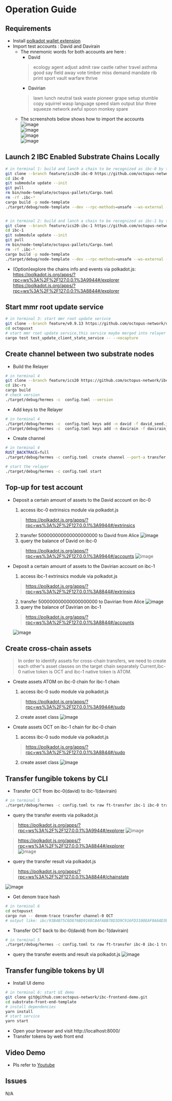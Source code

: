 # Operation Guide

## Requirements

- Install [polkadot wallet extension](https://polkadot.js.org/extension/)
- Import test accounts : David and Davirain
  - The mnemonic words for both accounts are here :
    - David   
    >ecology agent adjust admit raw castle rather travel asthma good say field away vote timber miss demand mandate rib print sport vault warfare thrive
    - Davirian   
    >lawn lunch neutral task waste pioneer grape setup stumble copy squirrel wasp language speed slam output blur three squeeze network awful spoon monkey spare  
  - The screenshots below shows how to import the accounts  
  ![image](assets/import_step1.jpeg)  
  ![image](assets/import_step2.jpeg)  
  ![image](assets/import_step3.jpeg)  
  ![image](assets/import_step4.jpeg)  
## Launch 2 IBC Enabled Substrate Chains Locally

```bash
# in terminal 1: build and lanch a chain to be recognized as ibc-0 by the relayer
git clone --branch feature/ics20-ibc-0 https://github.com/octopus-network/substrate.git ibc-0
cd ibc-0
git submodule update --init
git pull
rm bin/node-template/octopus-pallets/Cargo.toml
rm -rf .ibc-*
cargo build -p node-template 
./target/debug/node-template --dev --rpc-methods=unsafe --ws-external --enable-offchain-indexing true


# in terminal 2: build and lanch a chain to be recognized as ibc-1 by the relayer
git clone --branch feature/ics20-ibc-1 https://github.com/octopus-network/substrate.git ibc-1
cd ibc-1
git submodule update --init
git pull
rm bin/node-template/octopus-pallets/Cargo.toml
rm -rf .ibc-*
cargo build -p node-template
./target/debug/node-template --dev --rpc-methods=unsafe --ws-external --enable-offchain-indexing true --port 2033 --ws-port 8844

```
* (Option)explore the chains info and events via polkadot.js:   
    https://polkadot.js.org/apps/?rpc=ws%3A%2F%2F127.0.0.1%3A9944#/explorer  
    https://polkadot.js.org/apps/?rpc=ws%3A%2F%2F127.0.0.1%3A8844#/explorer


## Start mmr root update service
```bash
# in terminal 3: start mmr root update serivce
git clone --branch feature/v0.9.13 https://github.com/octopus-network/octopusxt.git
cd octopusxt
# start mmr root update service,this service maybe merged into relayer in the future
cargo test test_update_client_state_service -- --nocapture 
```

## Create channel between two substrate nodes
* Build the Relayer
```bash
# in terminal 4
git clone --branch feature/ics20 https://github.com/octopus-network/ibc-rs.git
cd ibc-rs
cargo build
# check version
./target/debug/hermes -c  config.toml --version
```
* Add keys to the Relayer
```bash
# in terminal 4
./target/debug/hermes -c  config.toml keys add -n david -f david_seed.json ibc-0
./target/debug/hermes -c  config.toml keys add -n davirain -f davirain_seed.json ibc-1

```
* Create channel 
```bash
# in terminal 4
RUST_BACKTRACE=full  
./target/debug/hermes -c config.toml  create channel --port-a transfer --port-b transfer ibc-0 -c ibc-1 -o unordered --new-client-connection 

# start the relayer
./target/debug/hermes -c config.toml start  

```

## Top-up for test account
- Deposit a certain amount of assets to the David account on ibc-0
  1. access ibc-0 extrinsics module via polkadot.js  
  > https://polkadot.js.org/apps/?rpc=ws%3A%2F%2F127.0.0.1%3A9944#/extrinsics
  2. transfer 500000000000000000000 to David from Alice
  ![image](assets/d2d.jpeg)
  3. query the balance of David on ibc-0  
  > https://polkadot.js.org/apps/?rpc=ws%3A%2F%2F127.0.0.1%3A9944#/accounts
  ![image](assets/d_account.jpeg)

- Deposit a certain amount of assets to the Davirian account on ibc-1
  1. access ibc-1 extrinsics module via polkadot.js  
  > https://polkadot.js.org/apps/?rpc=ws%3A%2F%2F127.0.0.1%3A8844#/extrinsics
  2. transfer 500000000000000000000 to Davirian from Alice
  ![image](assets/d2dr.jpeg)
  3. query the balance of Davirian on ibc-1
  > https://polkadot.js.org/apps/?rpc=ws%3A%2F%2F127.0.0.1%3A8844#/accounts 

  ![image](assets/dr_account.jpeg)

## Create cross-chain assets 
>In order to identify assets for cross-chain transfers, we need to create each other's asset classes on the target chain separately
> Current,ibc-0 native token is OCT and ibc-1 native token is ATOM.

- Create assets ATOM on ibc-0 chain for ibc-1 chain  
  1. access ibc-0 sudo module via polkadot.js  
  > https://polkadot.js.org/apps/?rpc=ws%3A%2F%2F127.0.0.1%3A9944#/sudo   
  2. create asset class
![image](assets/ibc-0-cf.jpeg)
  
- Create assets OCT on ibc-1 chain for ibc-0 chain
  1. access ibc-0 sudo module via polkadot.js  
  > https://polkadot.js.org/apps/?rpc=ws%3A%2F%2F127.0.0.1%3A8844#/sudo 
  2. create asset class
![image](assets/ibc-1-cf.jpeg)

## Transfer fungible tokens by CLI
- Transfer OCT from ibc-0(david) to ibc-1(davirain)
```bash
# in terminal 5
./target/debug/hermes -c config.toml tx raw ft-transfer ibc-1 ibc-0 transfer channel-0 100000000000000000000 -o 9999 -d OCT
```
- query the transfer events via polkadot.js  
> https://polkadot.js.org/apps/?rpc=ws%3A%2F%2F127.0.0.1%3A9944#/explorer 
![image](assets/ibc-0-se.jpeg)  

> https://polkadot.js.org/apps/?rpc=ws%3A%2F%2F127.0.0.1%3A8844#/explorer   
![image](assets/ibc-1-re.png) 
- query the transfer result via polkadot.js
> https://polkadot.js.org/apps/?rpc=ws%3A%2F%2F127.0.0.1%3A8844#/chainstate 

![image](assets/ibc-1-result.jpeg) 

- Get denom trace hash  
```bash
# in terminal 6
cd octopusxt 
cargo run -- denom-trace transfer channel-0 OCT
# output like: ibc/93B4B75C6D876BD9168CB4FA8B78D3D9C916FD3100EAF8A6AD3B3093661E8B9E
```

- Transfer OCT back to ibc-0(david) from ibc-1(davirain)
```bash
# in terminal 5
./target/debug/hermes -c config.toml tx raw ft-transfer ibc-0 ibc-1 transfer channel-0 100000000000000000000 -o 9999 -d ibc/93B4B75C6D876BD9168CB4FA8B78D3D9C916FD3100EAF8A6AD3B3093661E8B9E
```
- query the transfer events and result via polkadot.js
![image](assets/ibc-1-back.jpeg)

## Transfer fungible tokens by UI
* Install UI demo
```bash
# in terminal 6: start UI demo
git clone git@github.com:octopus-network/ibc-frontend-demo.git
cd substrate-front-end-template
# install dependencies
yarn install
# start service
yarn start
```
* Open your browser and visit http://localhost:8000/
* Transfer tokens by web front end



## Video Demo
* Pls refer to [Youtube]()
## Issues
  N/A
